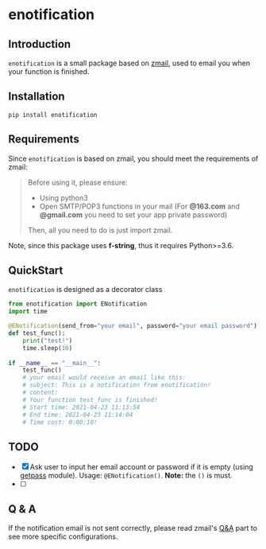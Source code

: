 # enotification

## Introduction

`enotification` is a small package based on [zmail](https://github.com/zhangyunhao116/zmail), used to email you when your function is finished.

## Installation

`pip install enotification`

## Requirements

Since `enotification` is based on zmail, you should meet the requirements of zmail:

>Before using it, please ensure:
>
>- Using python3
>- Open SMTP/POP3 functions in your mail (For **@163.com** and **@gmail.com** you need to set your app private password)
>
>Then, all you need to do is just import zmail.

Note, since this package uses **f-string**, thus it requires Python>=3.6.

## QuickStart

`enotification` is designed as a decorator class

```python
from enotification import ENotification
import time

@ENotification(send_from="your email", password="your email password")
def test_func():
    print("test!")
    time.sleep(10)
    
if __name__ == "__main__":
    test_func()
    # your email would receive an email like this:
    # subject: This is a notification from enotification!
    # content: 
    # Your function test_func is finished!
    # Start time: 2021-04-23 11:13:54
    # End time: 2021-04-23 11:14:04
    # Time cost: 0:00:10!

```

## TODO

- [x] Ask user to input her email account or password if it is empty (using [getpass](https://docs.python.org/3/library/getpass.html) module). Usage: `@ENotification()`. **Note:** the `()` is must.
- [ ] 

## Q & A

If the notification email is not sent correctly, please read zmail's [Q&A](https://github.com/zhangyunhao116/zmail#qa) part to see more specific configurations.

